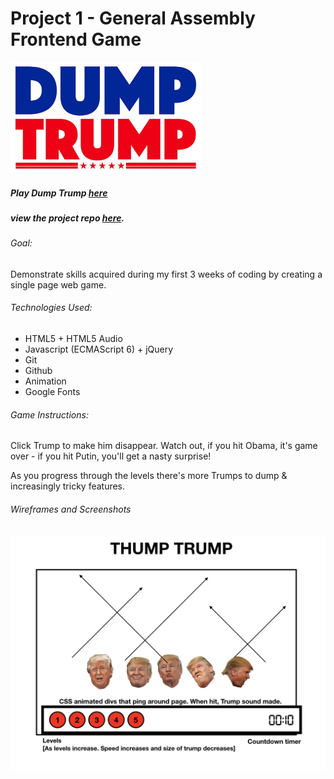 # Project 1 - General Assembly Frontend Game


![LOGO IMAGE](./images/dump-trump.png)


##### Play Dump Trump [here](https://sophiecornish.github.io/Project1/)
##### view the project repo [here](https://github.com/sophiecornish/Project1).

###### Goal:
Demonstrate skills acquired during my first 3 weeks of coding by creating a single page web game.

###### Technologies Used:
* HTML5 + HTML5 Audio
* Javascript (ECMAScript 6) + jQuery
* Git
* Github
* Animation
* Google Fonts   


###### Game Instructions:
Click Trump to make him disappear. Watch out, if you hit Obama, it's game over - if you hit Putin, you'll get a nasty surprise!  


As you progress through the levels there's more Trumps to dump & increasingly tricky features.

###### Wireframes and Screenshots

![wireframe](./images/dumpTrumpWireFrame.png)
